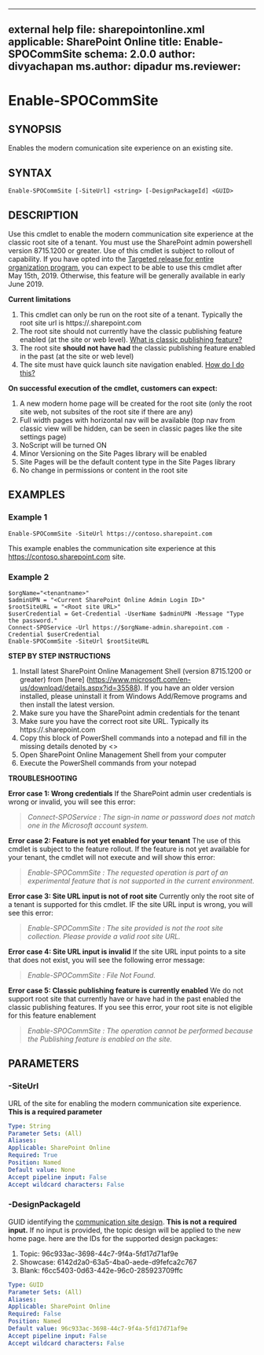 ---
external help file: sharepointonline.xml
applicable: SharePoint Online
title: Enable-SPOCommSite
schema: 2.0.0
author: divyachapan
ms.author: dipadur
ms.reviewer: 
---

# Enable-SPOCommSite


## SYNOPSIS
Enables the modern comunication site experience on an existing site.


## SYNTAX

```
Enable-SPOCommSite [-SiteUrl] <string> [-DesignPackageId] <GUID> 
```

## DESCRIPTION
Use this cmdlet to enable the modern communication site experience at the classic root site of a tenant. You must use the SharePoint admin powershell version 8715.1200 or greater. Use of this cmdlet is subject to rollout of capability. If you have opted into the [Targeted release for entire organization program](https://docs.microsoft.com/en-us/office365/admin/manage/release-options-in-office-365?view=o365-worldwide), you can expect to be able to use this cmdlet after May 15th, 2019. Otherwise, this feature will be generally available in early June 2019. 

**Current limitations**

1.	This cmdlet can only be run on the root site of a tenant. Typically the root site url is https://<tenantname>.sharepoint.com
2.	The root site should not currently have the classic publishing feature enabled (at the site or web level). [What is classic publishing feature?](https://support.office.com/en-us/article/enable-publishing-features-479677a6-8b33-4ac7-907d-071c1c7e4518)
3.	The root site **should not have had** the classic publishing feature enabled in the past (at the site or web level)
4.	The site must have quick launch site navigation enabled. [How do I do this?](https://support.office.com/en-us/article/customize-site-navigation-c040f014-acbb-4c98-8174-48428cf02b25#bm1a)

**On successful execution of the cmdlet, customers can expect:**

1.	A new modern home page will be created for the root site (only the root site web, not subsites of the root site if there are any)
2.	Full width pages with horizontal nav will be available (top nav from classic view will be hidden, can be seen in classic pages like the site settings page)
3.	NoScript will be turned ON
4.	Minor Versioning on the Site Pages library will be enabled
5.	Site Pages will be the default content type in the Site Pages library
6. No change in permissions or content in the root site


## EXAMPLES

### Example 1

```
Enable-SPOCommSite -SiteUrl https://contoso.sharepoint.com
```

This example enables the communication site experience at this https://contoso.sharepoint.com site. 

### Example 2

```
$orgName="<tenantname>"
$adminUPN = "<Current SharePoint Online Admin Login ID>"
$rootSiteURL = "<Root site URL>"
$userCredential = Get-Credential -UserName $adminUPN -Message "Type the password."
Connect-SPOService -Url https://$orgName-admin.sharepoint.com -Credential $userCredential
Enable-SPOCommSite -SiteUrl $rootSiteURL
```
**STEP BY STEP INSTRUCTIONS**

1. Install latest SharePoint Online Management Shell (version 8715.1200 or greater) from [here] (https://www.microsoft.com/en-us/download/details.aspx?id=35588). If you have an older version installed, please uninstall it from Windows Add/Remove programs and then install the latest version.
2. Make sure you have the SharePoint admin credentials for the tenant
3. Make sure you have the correct root site URL. Typically its https://<tenantname>.sharepoint.com
4. Copy this block of PowerShell commands into a notepad and fill in the missing details denoted by <>
5. Open SharePoint Online Management Shell from your computer 
6. Execute the PowerShell commands from your notepad


**TROUBLESHOOTING**

**Error case 1: Wrong credentials**
If the SharePoint admin user credentials is wrong or invalid, you will see this error:

>*Connect-SPOService : The sign-in name or password does not match one in the Microsoft account system.*

**Error case 2: Feature is not yet enabled for your tenant**
The use of this cmdlet is subject to the feature rollout. If the feature is not yet available for your tenant, the cmdlet will not execute and will show this error:

>*Enable-SPOCommSite : The requested operation is part of an experimental feature that is not supported in the current environment.*

**Error case 3: Site URL input is not of root site**
Currently only the root site of a tenant is supported for this cmdlet. IF the site URL input is wrong, you will see this error:

>*Enable-SPOCommSite : The site provided is not the root site collection. Please provide a valid root site URL.*

**Error case 4: Site URL input is invalid**
If the site URL input points to a site that does not exist, you will see the following error message:

>*Enable-SPOCommSite : File Not Found.*

**Error case 5: Classic publishing feature is currently enabled**
We do not support root site that currently have or have had in the past enabled the classic publishing features. If you see this error, your root site is not eligible for this feature enablement

>*Enable-SPOCommSite : The operation cannot be performed because the Publishing feature is enabled on the site.*


## PARAMETERS

### -SiteUrl

URL of the site for enabling the modern communication site experience. **This is a required parameter**


```yaml
Type: String
Parameter Sets: (All)
Aliases: 
Applicable: SharePoint Online
Required: True
Position: Named
Default value: None
Accept pipeline input: False
Accept wildcard characters: False
```
### -DesignPackageId

GUID identifying the [communication site design](https://support.office.com/en-gb/article/what-is-a-sharepoint-communication-site-94a33429-e580-45c3-a090-5512a8070732). **This is not a required input.** If no input is provided, the topic design will be applied to the new home page. here are the IDs for the supported design packages:

1. Topic:	96c933ac-3698-44c7-9f4a-5fd17d71af9e
2. Showcase:	6142d2a0-63a5-4ba0-aede-d9fefca2c767
3. Blank:	f6cc5403-0d63-442e-96c0-285923709ffc


```yaml
Type: GUID
Parameter Sets: (All)
Aliases: 
Applicable: SharePoint Online
Required: False
Position: Named
Default value: 96c933ac-3698-44c7-9f4a-5fd17d71af9e
Accept pipeline input: False
Accept wildcard characters: False
```

